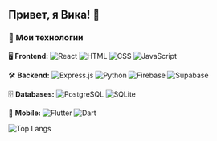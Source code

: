 ## Привет, я Вика! 👋   

### 🚀 Мои технологии  

🖥 **Frontend:** ![React](https://img.shields.io/badge/React-61DAFB?style=flat&logo=react&logoColor=white) ![HTML](https://img.shields.io/badge/HTML5-E34F26?style=flat&logo=html5&logoColor=white) ![CSS](https://img.shields.io/badge/CSS3-1572B6?style=flat&logo=css3&logoColor=white) ![JavaScript](https://img.shields.io/badge/JavaScript-F7DF1E?style=flat&logo=javascript&logoColor=black)

🛠 **Backend:** ![Express.js](https://img.shields.io/badge/Express.js-000000?style=flat&logo=express&logoColor=white) ![Python](https://img.shields.io/badge/Python-3776AB?style=flat&logo=python&logoColor=white) ![Firebase](https://img.shields.io/badge/Firebase-FFCA28?style=flat&logo=firebase&logoColor=black) ![Supabase](https://img.shields.io/badge/Supabase-3ECF8E?style=flat&logo=supabase&logoColor=white)  

🗄 **Databases:** ![PostgreSQL](https://img.shields.io/badge/PostgreSQL-316192?style=flat&logo=postgresql&logoColor=white) ![SQLite](https://img.shields.io/badge/SQLite-07405E?style=flat&logo=sqlite&logoColor=white)

📱 **Mobile:** ![Flutter](https://img.shields.io/badge/Flutter-02569B?style=flat&logo=flutter&logoColor=white) ![Dart](https://img.shields.io/badge/Dart-0175C2?style=flat&logo=dart&logoColor=white)


![Top Langs](https://github-readme-stats.vercel.app/api/top-langs/?username=stakiv&layout=compact&theme=dracula)



